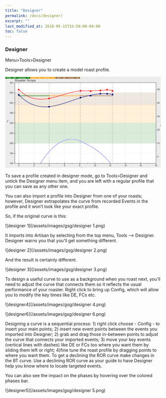 ```yaml
---
title: "Designer"
permalink: /docs/designer/
excerpt: ""
last_modified_at: 2018-05-15T15:59:00-04:00
toc: false
---
```


### Designer

Menu>Tools>Designer

Designer allows you to create a model roast profile.

![designer](/assets/images/gsg/Designer.png)

To save a profile created in designer mode, go to Tools>Designer and untick the Designer menu item, and you are left with a regular profile that you can save as any other one.

 You can also import a profile into Designer from one of your roasts; however, Designer extrapolates the curve from recorded Events in the profile and it won’t look like your exact profile.  

So, if the original curve is this:

![designer 1](/assets/images/gsg/designer 1.png)

It imports into Artisan by selecting from the top menu, Tools --> Designer. Designer warns you that you'll get something different.

![designer 2](/assets/images/gsg/designer 2.png)

And the result is certainly different.

![designer 3](/assets/images/gsg/designer 3.png)

To design a useful curve to use as a background when you roast next, you'll need to adjust the curve that connects them so it reflects the usual performance of your roaster. Right click to bring up Config, which will allow you to modify the key times like DE, FCs etc.   

![designer4](/assets/images/gsg/designer 4.png)

![designer6](/assets/images/gsg/designer 6.png)


Designing a curve is a sequential process: 1) right click choose - Config - to insert your main points; 2) insert new event points between the events you imported into Designer; 2) grab and drag those in-between points to adjust the curve that connects your imported events; 3) move your key events (vertical lines with dashes) like DE or FCs too where you want them by sliding them left or right; 4)fine tune the roast profile by dragging points to where you want them.  To get a declining the ROR curve make changes in the BT curve. Use a declining ROR curve as your guide to have Designer help you know where to locate targeted events.  

You can also see the impact on the phases by hovering over the colored phases bar.

![designer5](/assets/images/gsg/designer 5.png)
